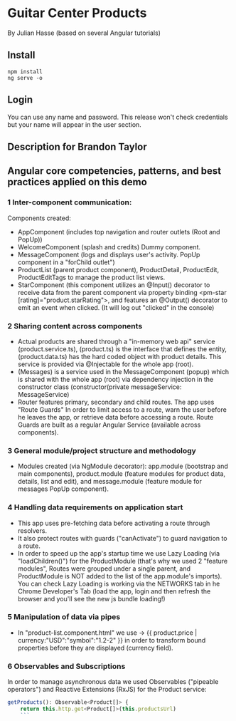 # Guitar Center Products
By Julian Hasse 
(based on several Angular tutorials)

## Install
```terminal
npm install
ng serve -o
```

## Login
You can use any name and password. This release won't check credentials but your name will appear in the user section.

## Description for Brandon Taylor
## Angular core competencies, patterns, and best practices applied on this demo

### 1 Inter-component communication:
Components created: 
* AppComponent (includes top navigation and router outlets (Root and PopUp))
* WelcomeComponent (splash and credits) Dummy component.
* MessageComponent (logs and displays user's activity. PopUp component in a "forChild outlet")
* ProductList (parent product component), ProductDetail, ProductEdit, ProductEditTags to manage the product list views. 
* StarComponent (this component utilizes an @Input() decorator to receive data from the parent component via property binding 
<pm-star [rating]="product.starRating">, and features an @Output() decorator to emit an event when clicked. (It will log out "clicked" in the console)

### 2 Sharing content across components
* Actual products are shared through a "in-memory web api" service (product.service.ts), (product.ts) is the interface that defines the entity, (product.data.ts) has the hard coded object with product details. This service is provided via @Injectable for the whole app (root).
* (Messages) is a service used in the MessageComponent (popup) which is shared with the whole app (root) via dependency injection in the constructor class (constructor(private messageService: MessageService) 
* Router features primary, secondary and child routes. The app uses "Route Guards" In order to limit access to a route, warn the user before he leaves the app, or retrieve data before accessing a route. Route Guards are built as a regular Angular Service (available across components).

### 3 General module/project structure and methodology
* Modules created (via NgModule decorator): app.module (bootstrap and main components), product.module (feature modules for product data, details, list and edit), and message.module (feature module for messages PopUp component). 

### 4 Handling data requirements on application start
* This app uses pre-fetching data before activating a route through resolvers. 
* It also protect routes with guards ("canActivate") to guard navigation to a route.
* In order to speed up the app's startup time we use Lazy Loading (via "loadChildren()") for the ProductModule (that's why we used 2 "feature modules", Routes were grouped under a single parent, and ProductModule is NOT added to the list of the app.module's imports). You can check Lazy Loading is working via the NETWORKS tab in he Chrome Developer's Tab (load the app, login and then refresh the browser and you'll see the new js bundle loading!)

### 5 Manipulation of data via pipes
* In "product-list.component.html" we use ->  <td>{{ product.price | currency:"USD":"symbol":"1.2-2" }}</td> in order to transform bound properties before they are displayed (currency field).

### 6 Observables and Subscriptions
In order to manage asynchronous data we used Observables ("pipeable operators") and Reactive Extensions (RxJS) for the Product service:
```javascript
getProducts(): Observable<Product[]> {
    return this.http.get<Product[]>(this.productsUrl)
    ```

